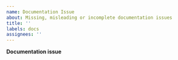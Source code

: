 ```yaml
---
name: Documentation Issue
about: Missing, misleading or incomplete documentation issues
title: ''
labels: docs
assignees: ''
---
```


**Documentation issue**

<!-- Before opening a new issue, please make sure you already checked -->
<!-- our documentation. -->
